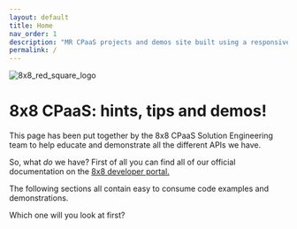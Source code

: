 ```yaml
---
layout: default
title: Home
nav_order: 1
description: "MR CPaaS projects and demos site built using a responsive Jekyll theme with built-in search that is easily customizable and hosted on GitHub Pages."
permalink: /
---
```


![8x8_red_square_logo](https://mlwrogers.github.io/pages-sandbox/image_assets/8x8_RedSquare_Logo_RGB.png)

# 8x8 CPaaS: hints, tips and demos!
This page has been put together by the 8x8 CPaaS Solution Engineering team to help educate and demonstrate all the different APIs we have.

So, what _do_ we have?
First of all you can find all of our official documentation on the [8x8 developer portal.](https://developer.8x8.com/)

The following sections all contain easy to consume code examples and demonstrations.

Which one will you look at first?

